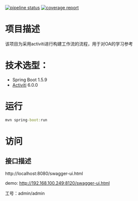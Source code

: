 [![pipeline status](http://git.sunrizetech.cn/huangwb/webflow/badges/master/pipeline.svg)](http://git.sunrizetech.cn/huangwb/webflow/commits/master) [![coverage report](http://git.sunrizetech.cn/huangwb/webflow/badges/master/coverage.svg)](http://git.sunrizetech.cn/huangwb/webflow/commits/master)
# 项目描述

该项目为采用activiti进行构建工作流的流程，用于对OA的学习参考

# 技术选型：

* Spring Boot 1.5.9
* [Activiti](https://www.activiti.org/) 6.0.0


# 运行

```cmd
mvn spring-boot:run
```

# 访问

## 接口描述
http://localhost:8080/swagger-ui.html

demo: http://192.168.100.249:8120/swagger-ui.html

工号：admin/admin
